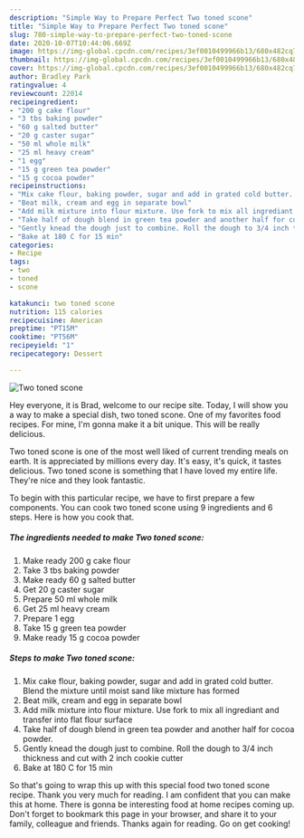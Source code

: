 ```yaml
---
description: "Simple Way to Prepare Perfect Two toned scone"
title: "Simple Way to Prepare Perfect Two toned scone"
slug: 780-simple-way-to-prepare-perfect-two-toned-scone
date: 2020-10-07T10:44:06.669Z
image: https://img-global.cpcdn.com/recipes/3ef0010499966b13/680x482cq70/two-toned-scone-recipe-main-photo.jpg
thumbnail: https://img-global.cpcdn.com/recipes/3ef0010499966b13/680x482cq70/two-toned-scone-recipe-main-photo.jpg
cover: https://img-global.cpcdn.com/recipes/3ef0010499966b13/680x482cq70/two-toned-scone-recipe-main-photo.jpg
author: Bradley Park
ratingvalue: 4
reviewcount: 22014
recipeingredient:
- "200 g cake flour"
- "3 tbs baking powder"
- "60 g salted butter"
- "20 g caster sugar"
- "50 ml whole milk"
- "25 ml heavy cream"
- "1 egg"
- "15 g green tea powder"
- "15 g cocoa powder"
recipeinstructions:
- "Mix cake flour, baking powder, sugar and add in grated cold butter. Blend the mixture until moist sand like mixture has formed"
- "Beat milk, cream and egg in separate bowl"
- "Add milk mixture into flour mixture. Use fork to mix all ingrediant and transfer into flat flour surface"
- "Take half of dough blend in green tea powder and another half for cocoa powder."
- "Gently knead the dough just to combine. Roll the dough to 3/4 inch thickness and cut with 2 inch cookie cutter"
- "Bake at 180 C for 15 min"
categories:
- Recipe
tags:
- two
- toned
- scone

katakunci: two toned scone 
nutrition: 115 calories
recipecuisine: American
preptime: "PT15M"
cooktime: "PT56M"
recipeyield: "1"
recipecategory: Dessert

---
```



![Two toned scone](https://img-global.cpcdn.com/recipes/3ef0010499966b13/680x482cq70/two-toned-scone-recipe-main-photo.jpg)

Hey everyone, it is Brad, welcome to our recipe site. Today, I will show you a way to make a special dish, two toned scone. One of my favorites food recipes. For mine, I'm gonna make it a bit unique. This will be really delicious.

Two toned scone is one of the most well liked of current trending meals on earth. It is appreciated by millions every day. It's easy, it's quick, it tastes delicious. Two toned scone is something that I have loved my entire life. They're nice and they look fantastic.




To begin with this particular recipe, we have to first prepare a few components. You can cook two toned scone using 9 ingredients and 6 steps. Here is how you cook that.

<!--inarticleads1-->

##### The ingredients needed to make Two toned scone:

1. Make ready 200 g cake flour
1. Take 3 tbs baking powder
1. Make ready 60 g salted butter
1. Get 20 g caster sugar
1. Prepare 50 ml whole milk
1. Get 25 ml heavy cream
1. Prepare 1 egg
1. Take 15 g green tea powder
1. Make ready 15 g cocoa powder




<!--inarticleads2-->

##### Steps to make Two toned scone:

1. Mix cake flour, baking powder, sugar and add in grated cold butter. Blend the mixture until moist sand like mixture has formed
1. Beat milk, cream and egg in separate bowl
1. Add milk mixture into flour mixture. Use fork to mix all ingrediant and transfer into flat flour surface
1. Take half of dough blend in green tea powder and another half for cocoa powder.
1. Gently knead the dough just to combine. Roll the dough to 3/4 inch thickness and cut with 2 inch cookie cutter
1. Bake at 180 C for 15 min




So that's going to wrap this up with this special food two toned scone recipe. Thank you very much for reading. I am confident that you can make this at home. There is gonna be interesting food at home recipes coming up. Don't forget to bookmark this page in your browser, and share it to your family, colleague and friends. Thanks again for reading. Go on get cooking!
